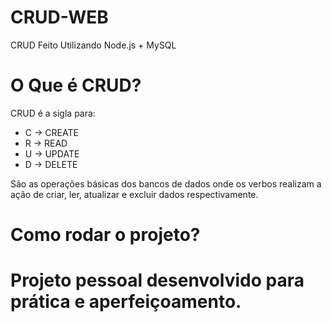 # CRUD-WEB
CRUD Feito Utilizando Node.js + MySQL
# O Que é CRUD?
CRUD é a sigla para:
<ul>
  <li>C -> CREATE</li>
  <li>R -> READ</li>
  <li>U -> UPDATE</li>
  <li>D -> DELETE</li>
</ul>
São as operações básicas dos bancos de dados onde os verbos realizam a ação de criar, ler, atualizar e excluir dados respectivamente.

# Como rodar o projeto?

# Projeto pessoal desenvolvido para prática e aperfeiçoamento.
